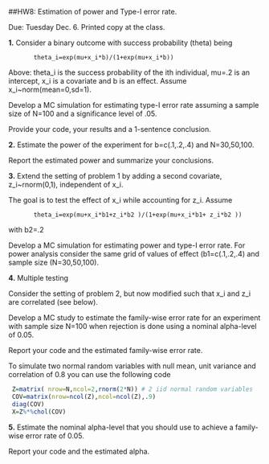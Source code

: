 ##HW8: Estimation of power and Type-I error rate.

Due: Tuesday Dec. 6. Printed copy at the class.

**1.** Consider a binary outcome with success probability (theta) being 

           theta_i=exp(mu+x_i*b)/(1+exp(mu+x_i*b))
           
Above: theta_i is the success probability of the ith individual, mu=.2 is an intercept,
x_i is a covariate and b is an effect. Assume x_i~norm(mean=0,sd=1).

Develop a MC simulation for estimating type-I error rate assuming a sample size of N=100
and a significance level of .05.

Provide your code, your results and a 1-sentence conclusion.  
 
**2.** Estimate the power of the experiment for b=c(.1,.2,.4) and N=30,50,100.

Report the estimated power and summarize your conclusions. 
  
**3.** Extend the setting of problem 1 by adding a second covariate, z_i~rnorm(0,1), 
independent of x_i.

The goal is to test the effect of x_i while accounting for z_i. Assume 

           theta_i=exp(mu+x_i*b1+z_i*b2 )/(1+exp(mu+x_i*b1+ z_i*b2 ))
with b2=.2

Develop a MC simulation for estimating power and type-I error rate. For power analysis
consider the same grid of values of effect (b1=c(.1,.2,.4) and sample size (N=30,50,100).

**4.** Multiple testing

Consider the setting of problem 2, but now modified such that x_i and z_i are correlated (see below).

Develop a MC study to estimate the family-wise error rate for an experiment with
sample size N=100 when rejection is done using a nominal alpha-level of 0.05. 

Report your code and the estimated family-wise error rate.

To simulate two normal random variables with null mean, unit variance and correlation 
of 0.8 you can use the following code

```R
 Z=matrix( nrow=N,ncol=2,rnorm(2*N)) # 2 iid normal random variables  
 COV=matrix(nrow=ncol(Z),ncol=ncol(Z),.9)
 diag(COV)  
 X=Z%*%chol(COV)
```

**5.** Estimate the nominal alpha-level that you should use to achieve a family-wise error rate of
0.05.

Report your code and the estimated alpha.
